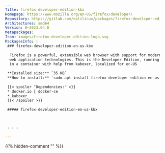 ```yaml
---
Title: firefox-developer-edition-kbx
Homepage: https://www.mozilla.org/en-US/firefox/developer/
Repository: https://gitlab.com/kalilinux/packages/firefox-developer-edition-kbx
Architectures: amd64
Version: 0~2023.04.0
Metapackages: 
Icon: images/firefox-developer-edition-logo.svg
PackagesInfo: |
 ### firefox-developer-edition-en-us-kbx
 
  Firefox is a powerful, extensible web browser with support for modern
  web application technologies. This is the Developer Edition, running
  in a container with help from kaboxer, localized for en-US
 
 **Installed size:** `35 KB`  
 **How to install:** `sudo apt install firefox-developer-edition-en-us-kbx`  
 
 {{< spoiler "Dependencies:" >}}
 * docker.io | docker-ce
 * kaboxer 
 {{< /spoiler >}}
 
 ##### firefox-developer-edition-en-us-kbx
 
 
 
 - - -
 
---
```

{{% hidden-comment "<!--Do not edit anything above this line-->" %}}
